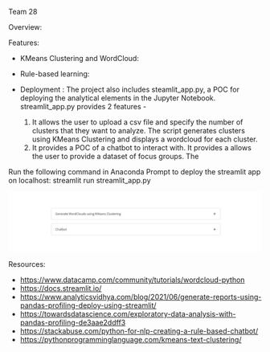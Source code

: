 Team 28


Overview:



Features:

- KMeans Clustering and WordCloud:

- Rule-based learning:

- Deployment : The project also includes steamlit_app.py, a POC for deploying the analytical elements in the Jupyter Notebook. streamlit_app.py provides 2 features - 
	1. It allows the user to upload a csv file and specify the number of clusters that they want to analyze. The script generates clusters using KMeans Clustering and displays a wordcloud for each cluster.
	2. It provides a POC of a chatbot to interact with. It provides a allows the user to provide a dataset of focus groups. The 

Run the following command in Anaconda Prompt to deploy the streamlit app on localhost:
streamlit run streamlit_app.py

![Screenshot](streamlit_app_home_page.jpg?raw=true "Home Page")




Resources:

- https://www.datacamp.com/community/tutorials/wordcloud-python
- https://docs.streamlit.io/
- https://www.analyticsvidhya.com/blog/2021/06/generate-reports-using-pandas-profiling-deploy-using-streamlit/
- https://towardsdatascience.com/exploratory-data-analysis-with-pandas-profiling-de3aae2ddff3
- https://stackabuse.com/python-for-nlp-creating-a-rule-based-chatbot/
- https://pythonprogramminglanguage.com/kmeans-text-clustering/

